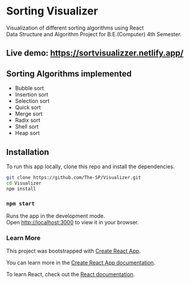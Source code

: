 # Sorting Visualizer

Visualization of different sorting algorithms using React     
Data Structure and Algorithm Project for B.E.(Computer) 4th Semester.

## Live demo: https://sortvisualizzer.netlify.app/


## Sorting Algorithms implemented 
- Bubble sort
- Insertion sort
- Selection sort
- Quick sort
- Merge sort
- Radix sort
- Shell sort
- Heap sort


## Installation

To run this app locally, clone this repo and install the dependencies.

```bash
git clone https://github.com/The-SP/Visualizer.git
cd Visualizer
npm install
```

### `npm start`

Runs the app in the development mode.\
Open [http://localhost:3000](http://localhost:3000) to view it in your browser.

### Learn More

This project was bootstrapped with [Create React App](https://github.com/facebook/create-react-app).

You can learn more in the [Create React App documentation](https://facebook.github.io/create-react-app/docs/getting-started).

To learn React, check out the [React documentation](https://reactjs.org/).